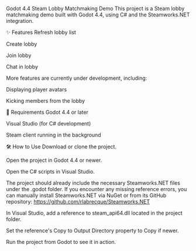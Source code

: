 Godot 4.4 Steam Lobby Matchmaking Demo
This project is a Steam lobby matchmaking demo built with Godot 4.4, using C# and the Steamworks.NET integration.

✨ Features
Refresh lobby list

Create lobby

Join lobby

Chat in lobby

More features are currently under development, including:

Displaying player avatars

Kicking members from the lobby

🧩 Requirements
Godot 4.4 or later

Visual Studio (for C# development)

Steam client running in the background

🛠️ How to Use
Download or clone the project.

Open the project in Godot 4.4 or newer.

Open the C# scripts in Visual Studio.

The project should already include the necessary Steamworks.NET files under the .godot folder.
If you encounter any missing reference errors, you can manually install Steamworks.NET via NuGet or from its GitHub repository:
https://github.com/rlabrecque/Steamworks.NET

In Visual Studio, add a reference to steam_api64.dll located in the project folder.

Set the reference's Copy to Output Directory property to Copy if newer.

Run the project from Godot to see it in action.
